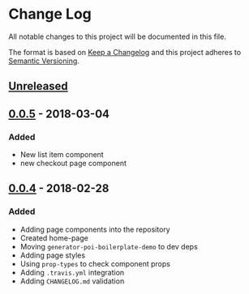 # Change Log
All notable changes to this project will be documented in this file.

The format is based on [Keep a Changelog](http://keepachangelog.com/)
and this project adheres to [Semantic Versioning](http://semver.org/).

## [Unreleased][]

## [0.0.5][] - 2018-03-04
### Added
- New list item component
- new checkout page component

## [0.0.4][] - 2018-02-28
### Added
- Adding page components into the repository
- Created home-page
- Moving `generator-poi-boilerplate-demo` to dev deps
- Adding page styles
- Using `prop-types` to check component props
- Adding `.travis.yml` integration
- Adding `CHANGELOG.md` validation

[Unreleased]: https://github.com/willmendesneto/micro-frontend-react-pages/compare/v0.0.5...HEAD
[0.0.5]: https://github.com/willmendesneto/micro-frontend-react-pages/compare/v0.0.4...v0.0.5
[0.0.4]: https://github.com/willmendesneto/micro-frontend-react-pages/tree/v0.0.4
